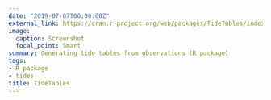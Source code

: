 ```yaml
---
date: "2019-07-07T00:00:00Z"
external_link: https://cran.r-project.org/web/packages/TideTables/index.html
image:
  caption: Screenshot
  focal_point: Smart
summary: Generating tide tables from observations (R package)
tags:
- R package
- tides
title: TideTables
---
```

